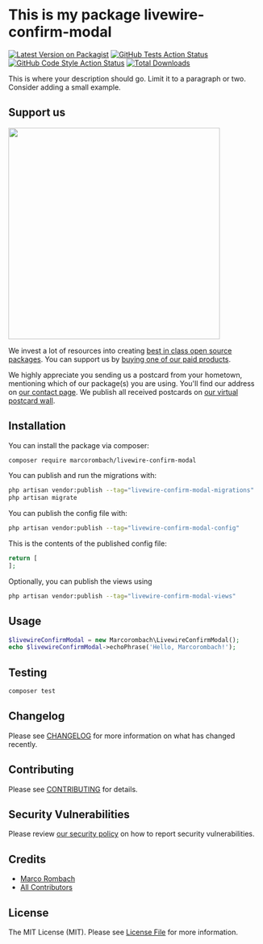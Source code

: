 # This is my package livewire-confirm-modal

[![Latest Version on Packagist](https://img.shields.io/packagist/v/marcorombach/livewire-confirm-modal.svg?style=flat-square)](https://packagist.org/packages/marcorombach/livewire-confirm-modal)
[![GitHub Tests Action Status](https://img.shields.io/github/actions/workflow/status/marcorombach/livewire-confirm-modal/run-tests.yml?branch=main&label=tests&style=flat-square)](https://github.com/marcorombach/livewire-confirm-modal/actions?query=workflow%3Arun-tests+branch%3Amain)
[![GitHub Code Style Action Status](https://img.shields.io/github/actions/workflow/status/marcorombach/livewire-confirm-modal/fix-php-code-style-issues.yml?branch=main&label=code%20style&style=flat-square)](https://github.com/marcorombach/livewire-confirm-modal/actions?query=workflow%3A"Fix+PHP+code+style+issues"+branch%3Amain)
[![Total Downloads](https://img.shields.io/packagist/dt/marcorombach/livewire-confirm-modal.svg?style=flat-square)](https://packagist.org/packages/marcorombach/livewire-confirm-modal)

This is where your description should go. Limit it to a paragraph or two. Consider adding a small example.

## Support us

[<img src="https://github-ads.s3.eu-central-1.amazonaws.com/livewire-confirm-modal.jpg?t=1" width="419px" />](https://spatie.be/github-ad-click/livewire-confirm-modal)

We invest a lot of resources into creating [best in class open source packages](https://spatie.be/open-source). You can support us by [buying one of our paid products](https://spatie.be/open-source/support-us).

We highly appreciate you sending us a postcard from your hometown, mentioning which of our package(s) you are using. You'll find our address on [our contact page](https://spatie.be/about-us). We publish all received postcards on [our virtual postcard wall](https://spatie.be/open-source/postcards).

## Installation

You can install the package via composer:

```bash
composer require marcorombach/livewire-confirm-modal
```

You can publish and run the migrations with:

```bash
php artisan vendor:publish --tag="livewire-confirm-modal-migrations"
php artisan migrate
```

You can publish the config file with:

```bash
php artisan vendor:publish --tag="livewire-confirm-modal-config"
```

This is the contents of the published config file:

```php
return [
];
```

Optionally, you can publish the views using

```bash
php artisan vendor:publish --tag="livewire-confirm-modal-views"
```

## Usage

```php
$livewireConfirmModal = new Marcorombach\LivewireConfirmModal();
echo $livewireConfirmModal->echoPhrase('Hello, Marcorombach!');
```

## Testing

```bash
composer test
```

## Changelog

Please see [CHANGELOG](CHANGELOG.md) for more information on what has changed recently.

## Contributing

Please see [CONTRIBUTING](CONTRIBUTING.md) for details.

## Security Vulnerabilities

Please review [our security policy](../../security/policy) on how to report security vulnerabilities.

## Credits

- [Marco Rombach](https://github.com/marcorombach)
- [All Contributors](../../contributors)

## License

The MIT License (MIT). Please see [License File](LICENSE.md) for more information.
